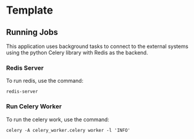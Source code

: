 # Template

## Running Jobs

This application uses background tasks to connect to the external
systems using the python Celery library with Redis as the backend.

### Redis Server

To run redis, use the command:

```
redis-server
```

### Run Celery Worker

To run the celery work, use the command:

```
celery -A celery_worker.celery worker -l 'INFO'
```
